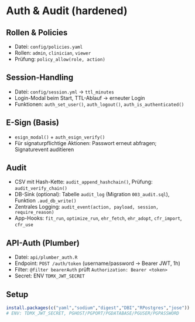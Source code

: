 
# Auth & Audit (hardened)

## Rollen & Policies
- Datei: `config/policies.yaml`
- Rollen: `admin`, `clinician`, `viewer`
- Prüfung: `policy_allow(role, action)`

## Session-Handling
- Datei: `config/session.yml` → `ttl_minutes`
- Login-Modal beim Start, TTL-Ablauf → erneuter Login
- Funktionen: `auth_set_user()`, `auth_logout()`, `auth_is_authenticated()`

## E-Sign (Basis)
- `esign_modal()` + `auth_esign_verify()`
- Für signaturpflichtige Aktionen: Passwort erneut abfragen; Signaturevent auditieren

## Audit
- CSV mit Hash-Kette: `audit_append_hashchain()`, Prüfung: `audit_verify_chain()`
- DB-Sink (optional): Tabelle `audit_log` (Migration `003_audit.sql`), Funktion `.aud_db_write()`
- Zentrales Logging: `audit_event(action, payload, session, require_reason)`
- App-Hooks: `fit_run`, `optimize_run`, `ehr_fetch`, `ehr_adopt`, `cfr_import`, `cfr_use`

## API-Auth (Plumber)
- Datei: `api/plumber_auth.R`
- Endpoint: `POST /auth/token` (username/password → Bearer JWT, 1h)
- Filter: `@filter bearerAuth` prüft `Authorization: Bearer <token>`
- Secret: ENV `TDMX_JWT_SECRET`

## Setup
```r
install.packages(c("yaml","sodium","digest","DBI","RPostgres","jose"))
# ENV: TDMX_JWT_SECRET, PGHOST/PGPORT/PGDATABASE/PGUSER/PGPASSWORD
```
